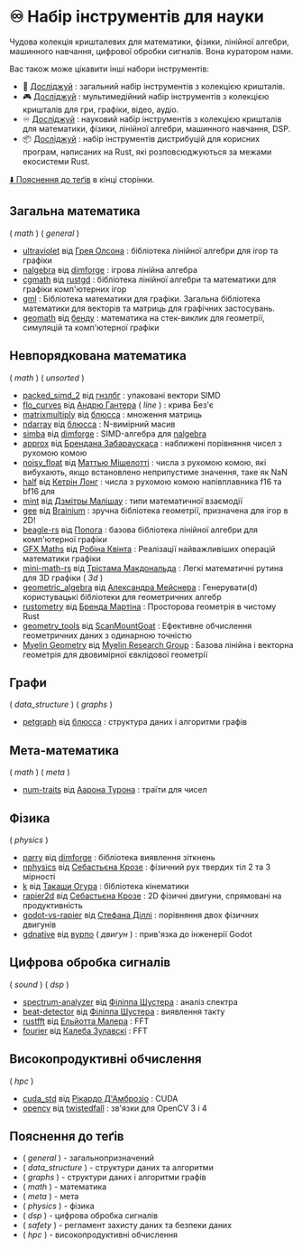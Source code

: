 # :infinity: Набір інструментів для науки

Чудова колекція кришталевих для математики, фізики, лінійної алгебри, машинного навчання, цифрової обробки сигналів. Вона куратором нами.

Вас також може цікавити інші набори інструментів:

- :wrench: [Досліджуй](./toolbox_general_ua.md) : загальний набір інструментів з колекцією кришталів.
- :video_game: [Досліджуй](./toolbox_multimedia_ua.md) : мультимедійний набір інструментів з колекцією кришталів для гри, графіки, відео, аудіо.
- :infinity: [Досліджуй](./toolbox_scientific_ua.md) : науковий набір інструментів з колекцією кришталів для математики, фізики, лінійної алгебри, машинного навчання, DSP.
- :package: [Досліджуй](./toolbox_distros_ua.md) : набір інструментів дистрибуцій для корисних програм, написаних на Rust, які розповсюджуються за межами екосистеми Rust.

[:arrow_down: Пояснення до теґів](#пояснення-до-теґів) в кінці сторінки.

<!-- - []() від []() : -->

## Загальна математика

( _math_ ) ( _general_ )

- [ultraviolet](https://github.com/termhn/ultraviolet) від [Грея Олсона](https://github.com/termhn) : бібліотека лінійної алгебри для ігор та графіки
- [nalgebra](https://github.com/dimforge/nalgebra) від [dimforge](https://github.com/dimforge) : ігрова лінійна алгебра
- [cgmath](https://github.com/rustgd/cgmath) від [rustgd](https://github.com/rustgd) : бібліотека лінійної алгебри та математики для графіки комп'ютерних ігор
- [gml](https://lib.rs/crates/gml) : Бібліотека математики для графіки. Загальна бібліотека математики для векторів та матриць для графічних застосувань.
- [geomath](https://github.com/samibendou/geomath) від [бенду](https://github.com/samibendou) : математика на стек-виклик для геометрії, симуляцій та комп'ютерної графіки

## Невпорядкована математика

( _math_ ) ( _unsorted_ )

- [packed_simd_2](https://github.com/rust-lang/packed_simd) від [гнзлбг](https://github.com/gnzlbg) : упаковані вектори SIMD
- [flo_curves](https://github.com/Logicalshift/flo_curves) від [Андрю Гантера](https://github.com/Logicalshift) ( _line_ ) : крива Без'є
- [matrixmultiply](https://github.com/bluss/matrixmultiply) від [блюсса](https://github.com/bluss) : множення матриць
- [ndarray](https://github.com/bluss/ndarray) від [блюсса](https://github.com/bluss) : N-вимірний масив
- [simba](https://github.com/dimforge/simba) від [dimforge](https://github.com/dimforge) : SIMD-алгебра для [nalgebra](https://github.com/dimforge/nalgebra)
- [approx](https://github.com/brendanzab/approx) від [Брендана Забараускаса](https://github.com/brendanzab) : наближені порівняння чисел з рухомою комою
- [noisy_float](https://github.com/SergiusIW/noisy_float-rs) від [Маттью Мішелотті](https://github.com/SergiusIW) : числа з рухомою комою, які вибухають, якщо встановлено неприпустиме значення, таке як NaN
- [half](https://github.com/starkat99/half-rs) від [Кетрін Лонг](https://github.com/starkat99) : числа з рухомою комою напівплавника f16 та bf16 для
- [mint](https://github.com/kvark/mint) від [Дзмітры Малішау](https://github.com/kvark) : типи математичної взаємодії
- [gee](https://github.com/brainiumllc/gee) від [Brainium](https://github.com/brainiumllc) : зручна бібліотека геометрії, призначена для ігор в 2D!
- [beagle-rs](https://github.com/popog/beagle-rs) від [Попога](https://github.com/popog) : базова бібліотека лінійної алгебри для комп'ютерної графіки
- [GFX Maths](https://github.com/rob2309/gfx-maths-rs) від [Робіна Квінта](https://github.com/rob2309) : Реалізації найважливіших операцій математики графіки
- [mini-math-rs](https://github.com/swiftcoder/mini-math-rs) від [Трістама Макдональда](https://github.com/swiftcoder) : Легкі математичні рутина для 3D графіки ( _3d_ )
- [geometric_algebra](https://github.com/lichtso/geometric_algebra) від [Александра Мейснера](https://github.com/lichtso) : Генерувати(d) користувацькі бібліотеки для геометричних алгебр
- [rustometry](https://github.com/bradmartin333/rustometry) від [Бренда Мартіна](https://github.com/bradmartin333) : Просторова геометрія в чистому Rust
- [geometry_tools](https://github.com/scanmountgoat/geometry_tools) від [ScanMountGoat](https://github.com/scanmountgoat) : Ефективне обчислення геометричних даних з одинарною точністю
- [Myelin Geometry](https://github.com/myelin-ai/geometry) від [Myelin Research Group](https://github.com/myelin-ai) : Базова лінійна і векторна геометрія для двовимірної євклідової геометрії

## Графи

( _data_structure_ ) ( _graphs_ )

- [petgraph](https://github.com/petgraph/petgraph) від [блюсса](https://github.com/bluss) : структура даних і алгоритми графів

## Мета-математика

( _math_ ) ( _meta_ )

- [num-traits](https://github.com/rust-num/num-traits) від [Аарона Турона](https://github.com/aturon) : траїти для чисел

## Фізика

( _physics_ )

- [parry](https://github.com/dimforge/parry) від [dimforge](https://github.com/dimforge) : бібліотека виявлення зіткнень
- [nphysics](https://github.com/dimforge/nphysics) від [Себастьєна Крозе](https://github.com/sebcrozet) : фізичний рух твердих тіл 2 та 3 мірності
- [k](https://github.com/openrr/k) від [Такаши Огура](https://github.com/OTL) : бібліотека кінематики
- [rapier2d](https://github.com/dimforge/rapier) від [Себастьєна Крозе](https://github.com/sebcrozet) : 2D фізичні двигуни, спрямовані на продуктивність
- [godot-vs-rapier](https://github.com/extrawurst/godot-vs-rapier) від [Стефана Діллі](https://github.com/extrawurst) : порівняння двох фізичних двигунів
- [gdnative](https://github.com/godot-rust/godot-rust) від [вурпо](https://github.com/vurpo) ( _двигун_ ) : прив'язка до інженерії Godot

## Цифрова обробка сигналів

( _sound_ ) ( _dsp_ )

- [spectrum-analyzer](https://github.com/phip1611/spectrum-analyzer) від [Філіппа Шустера](https://github.com/phip1611) : аналіз спектра
- [beat-detector](https://github.com/phip1611/beat-detector) від [Філіппа Шустера](https://github.com/phip1611) : виявлення такту
- [rustfft](https://github.com/ejmahler/RustFFT) від [Ельйотта Малера](https://github.com/ejmahler) : FFT
- [fourier](https://github.com/calebzulawski/fourier) від [Калеба Зулавскі](https://github.com/calebzulawski) : FFT

<!-- ## Загальний регламент захисту даних та безпеки даних

( _safety_ )

- [oca-rust](https://github.com/THCLab/oca-rust) від [The Human Colossus Lab](https://github.com/THCLab) : Реалізація Overlays Capture architecture на Rust.
- [gdpr_consent](https://github.com/cirla/gdpr_consent) від [Тіма Чізмана](https://github.com/cirla) : SDK GDPR Transparency and Consent Framework Rust.
- [gdpr_consent_string](https://github.com/mdsherry/gdpr_consent_string) від [mdsherry](https://github.com/mdsherry) : захист GDPR-рядків.
- [gdpr-extractor](https://github.com/oshas/gdpr-extractor) від [oshas](https://github.com/oshas) : видобуток даних GDPR.
- [safelog](https://gitlab.torproject.org/tpo/core/arti/-/tree/main/crates/safelog) від [Проекту Tor](https://gitlab.torproject.org/tpo) : позначте дані як чутливі для реєстрації.
- [secrecy](https://github.com/iqlusioninc/crates/tree/main/secrecy) від [iqlusion](https://github.com/iqlusioninc) : проста бібліотека зберігання секретів на Rust.
- [secstr](https://github.com/Riateche/secstr) від [Павла Страхова](https://github.com/Riateche) : бібліотека Rust, яка реалізовує тип даних (обгортку навколо Vec<u8>), придатний для зберігання конфіденційної інформації, такої як паролі та приватні ключі в пам'яті.
- [secret-value](https://crates.io/crates/secret-value) від [Павла Страхова](https://github.com/Riateche) : це мінімалістична бібліотека для забезпечення того, що жодне секретне значення не було відображено або зареєстровано.
- [fakepii](https://github.com/feynmanium/fakepii) від [Джеррі Вартака](https://github.com/feynmanium) : програма для генерації фальшивої "інформації, що ідентифікує особу" (PII) для тестів та прикладів.
- [ApacheLogAnonymizer](https://github.com/br-olf/ApacheLogAnonymizer) від [Олафа Піхлера](https://github.com/br-olf) : невелика програма Rust для анонімізації журналів веб-сервера.
- [noname](https://github.com/antonKalinin/noname) від [Антона Калініна](https://github.com/antonKalinin) : інструмент командного рядка для видалення особисто ідентифікованих даних з знімків екрана.
- [clean-pii](https://github.com/grass-roots-ultimate/clean-pii) від [Антона Калініна](https://github.com/antonKalinin) : Виконавчий файл на Rust для роботи з PII в експортах даних Ultimate Central. -->

## Високопродуктивні обчислення

( _hpc_ )

- [cuda_std](https://github.com/Rust-GPU/Rust-CUDA) від [Рікардо Д'Амброзіо](https://github.com/RDambrosio016) : CUDA
- [opencv](https://github.com/twistedfall/opencv-rust) від [twistedfall](https://github.com/twistedfall) : зв'язки для OpenCV 3 і 4

## Пояснення до теґів

- ( _general_ ) - загальнопризначений
- ( _data_structure_ ) - структури даних та алгоритми
- ( _graphs_ ) - структури даних і алгоритми графів
- ( _math_ ) - математика
- ( _meta_ ) - мета
- ( _physics_ ) - фізика
- ( _dsp_ ) - цифрова обробка сигналів
- ( _safety_ ) - регламент захисту даних та безпеки даних
- ( _hpc_ ) - високопродуктивні обчислення

<!-- qqq : покращити описи тегів -->

